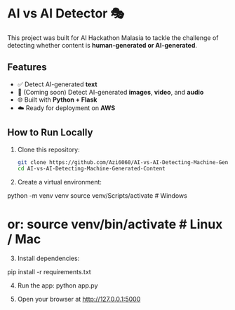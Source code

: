 # AI vs AI Detector 🎭

This project was built for AI Hackathon Malasia to tackle the challenge of detecting whether content is **human-generated or AI-generated**.  

## Features
- ✅ Detect AI-generated **text**
- 🚧 (Coming soon) Detect AI-generated **images**, **video**, and **audio**
- 🌐 Built with **Python + Flask**
- ☁️ Ready for deployment on **AWS**

## How to Run Locally
1. Clone this repository:
   ```bash
   git clone https://github.com/Azi6060/AI-vs-AI-Detecting-Machine-Generated-Content
   cd AI-vs-AI-Detecting-Machine-Generated-Content


2. Create a virtual environment:

python -m venv venv
source venv/Scripts/activate    # Windows
# or: source venv/bin/activate  # Linux / Mac

3. Install dependencies:

pip install -r requirements.txt


4. Run the app:
python app.py

5. Open your browser at http://127.0.0.1:5000
